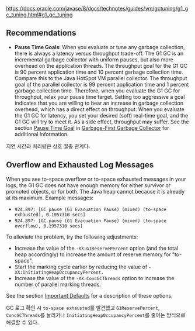 https://docs.oracle.com/javase/8/docs/technotes/guides/vm/gctuning/g1_gc_tuning.html#g1_gc_tuning

## Recommendations
- **Pause Time Goals**: When you evaluate or tune any garbage collection, there is always a latency versus throughput trade-off. The G1 GC is an incremental garbage collector with uniform pauses, but also more overhead on the application threads. The throughput goal for the G1 GC is 90 percent application time and 10 percent garbage collection time. Compare this to the Java HotSpot VM parallel collector. The throughput goal of the parallel collector is 99 percent application time and 1 percent garbage collection time. Therefore, when you evaluate the G1 GC for throughput, relax your pause time target. Setting too aggressive a goal indicates that you are willing to bear an increase in garbage collection overhead, which has a direct effect on throughput. When you evaluate the G1 GC for latency, you set your desired (soft) real-time goal, and the G1 GC will try to meet it. As a side effect, throughput may suffer. See the section [Pause Time Goal](https://docs.oracle.com/javase/8/docs/technotes/guides/vm/gctuning/g1_gc.html#pause_time_goal) in [Garbage-First Garbage Collector](https://docs.oracle.com/javase/8/docs/technotes/guides/vm/gctuning/g1_gc.html#garbage_first_garbage_collection) for additional information.

지연 시간과 처리량은 상호 절충 관계다.
## Overflow and Exhausted Log Messages
When you see to-space overflow or to-space exhausted messages in your logs, the G1 GC does not have enough memory for either survivor or promoted objects, or for both. The Java heap cannot because it is already at its maximum. Example messages:
- `924.897: [GC pause (G1 Evacuation Pause) (mixed) (to-space exhausted), 0.1957310 secs]`    
- `924.897: [GC pause (G1 Evacuation Pause) (mixed) (to-space overflow), 0.1957310 secs]`    

To alleviate the problem, try the following adjustments:
- Increase the value of the `-XX:G1ReservePercent` option (and the total heap accordingly) to increase the amount of reserve memory for "to-space".    
- Start the marking cycle earlier by reducing the value of `-XX:InitiatingHeapOccupancyPercent.`    
- Increase the value of the `-XX:ConcGCThreads` option to increase the number of parallel marking threads.

See the section [Important Defaults](https://docs.oracle.com/javase/8/docs/technotes/guides/vm/gctuning/g1_gc_tuning.html#important_defaults) for a description of these options.

GC 로그 확인 시 `to-space exhausted`를 발견했고 `G1ReservePercent`, `ConcGCThreads`를 늘리거나 `InitiatingHeapOccupancyPercent`를 줄이는 방식으로 해결할 수 있다.